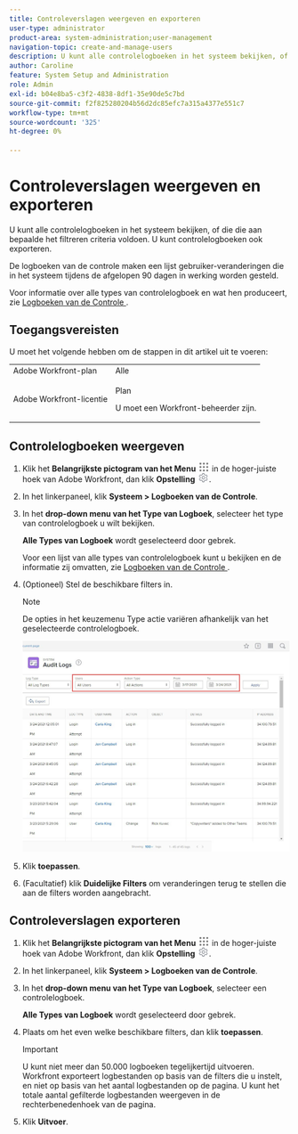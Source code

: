 ```yaml
---
title: Controleverslagen weergeven en exporteren
user-type: administrator
product-area: system-administration;user-management
navigation-topic: create-and-manage-users
description: U kunt alle controlelogboeken in het systeem bekijken, of die die aan bepaalde het filtreren criteria voldoen. U kunt controlelogboeken ook exporteren. De logboeken van de controle maken een lijst gebruiker-veranderingen die in het systeem tijdens de afgelopen 90 dagen in werking worden gesteld.
author: Caroline
feature: System Setup and Administration
role: Admin
exl-id: b04e8ba5-c3f2-4838-8df1-35e90de5c7bd
source-git-commit: f2f825280204b56d2dc85efc7a315a4377e551c7
workflow-type: tm+mt
source-wordcount: '325'
ht-degree: 0%

---
```


# Controleverslagen weergeven en exporteren

<!--
**DON'T DELETE, DRAFT OR HIDE THIS ARTICLE. IT IS LINKED TO THE PRODUCT, THROUGH THE CONTEXT SENSITIVE HELP LINKS. **
-->

U kunt alle controlelogboeken in het systeem bekijken, of die die aan bepaalde het filtreren criteria voldoen. U kunt controlelogboeken ook exporteren.

De logboeken van de controle maken een lijst gebruiker-veranderingen die in het systeem tijdens de afgelopen 90 dagen in werking worden gesteld.

Voor informatie over alle types van controlelogboek en wat hen produceert, zie [ Logboeken van de Controle ](../../../administration-and-setup/add-users/create-and-manage-users/audit-logs.md).

## Toegangsvereisten

U moet het volgende hebben om de stappen in dit artikel uit te voeren:

<table style="table-layout:auto"> 
 <col> 
 <col> 
 <tbody> 
  <tr> 
   <td role="rowheader">Adobe Workfront-plan</td> 
   <td>Alle</td> 
  </tr> 
  <tr> 
   <td role="rowheader">Adobe Workfront-licentie</td> 
   <td> <p>Plan </p> <p>U moet een Workfront-beheerder zijn.</p> </td> 
  </tr> 
 </tbody> 
</table>

## Controlelogboeken weergeven

1. Klik het **Belangrijkste pictogram van het Menu** ![](assets/main-menu-icon.png) in de hoger-juiste hoek van Adobe Workfront, dan klik **Opstelling** ![](assets/gear-icon-settings.png).

1. In het linkerpaneel, klik **Systeem > Logboeken van de Controle**.
1. In het **drop-down menu van het Type van Logboek**, selecteer het type van controlelogboek u wilt bekijken.

   **Alle Types van Logboek** wordt geselecteerd door gebrek.

   Voor een lijst van alle types van controlelogboek kunt u bekijken en de informatie zij omvatten, zie [ Logboeken van de Controle ](../../../administration-and-setup/add-users/create-and-manage-users/audit-logs.md).

1. (Optioneel) Stel de beschikbare filters in.

   >[!NOTE]
   >
   >De opties in het keuzemenu Type actie variëren afhankelijk van het geselecteerde controlelogboek.

   ![](assets/audit-logs.jpg)

1. Klik **toepassen**.
1. (Facultatief) klik **Duidelijke Filters** om veranderingen terug te stellen die aan de filters worden aangebracht.

## Controleverslagen exporteren

1. Klik het **Belangrijkste pictogram van het Menu** ![](assets/main-menu-icon.png) in de hoger-juiste hoek van Adobe Workfront, dan klik **Opstelling** ![](assets/gear-icon-settings.png).

1. In het linkerpaneel, klik **Systeem > Logboeken van de Controle**.

1. In het **drop-down menu van het Type van Logboek**, selecteer een controlelogboek.

   **Alle Types van Logboek** wordt geselecteerd door gebrek.

1. Plaats om het even welke beschikbare filters, dan klik **toepassen**.

   >[!IMPORTANT]
   >
   >U kunt niet meer dan 50.000 logboeken tegelijkertijd uitvoeren. Workfront exporteert logbestanden op basis van de filters die u instelt, en niet op basis van het aantal logbestanden op de pagina. U kunt het totale aantal gefilterde logbestanden weergeven in de rechterbenedenhoek van de pagina.

1. Klik **Uitvoer**.
